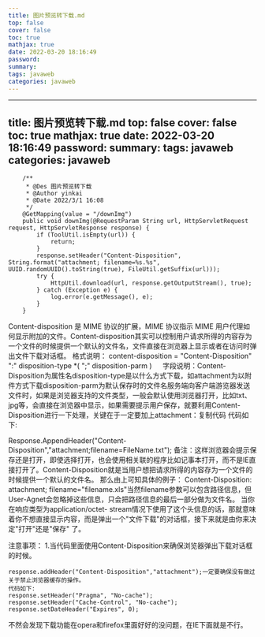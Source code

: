 ```yaml
---
title: 图片预览转下载.md
top: false
cover: false
toc: true
mathjax: true
date: 2022-03-20 18:16:49
password:
summary:
tags: javaweb
categories: javaweb
---
```

---
title: 图片预览转下载.md
top: false
cover: false
toc: true
mathjax: true
date: 2022-03-20 18:16:49
password:
summary:
tags: javaweb
categories: javaweb
---
~~~
    /**
     * @Des 图片预览转下载
     * @Author yinkai
     * @Date 2022/3/1 16:08
     */
    @GetMapping(value = "/downImg")
    public void downImg(@RequestParam String url, HttpServletRequest request, HttpServletResponse response) {
        if (ToolUtil.isEmpty(url)) {
            return;
        }
        response.setHeader("Content-Disposition", String.format("attachment; filename=%s.%s", UUID.randomUUID().toString(true), FileUtil.getSuffix(url)));
        try {
            HttpUtil.download(url, response.getOutputStream(), true);
        } catch (Exception e) {
            log.error(e.getMessage(), e);
        }
    }
~~~





Content-disposition 是 MIME 协议的扩展，MIME 协议指示 MIME 用户代理如何显示附加的文件。Content-disposition其实可以控制用户请求所得的内容存为一个文件的时候提供一个默认的文件名，文件直接在浏览器上显示或者在访问时弹出文件下载对话框。
格式说明： content-disposition = "Content-Disposition" ":" disposition-type *( ";" disposition-parm ) 　
字段说明：Content-Disposition为属性名disposition-type是以什么方式下载，如attachment为以附件方式下载disposition-parm为默认保存时的文件名服务端向客户端游览器发送文件时，如果是浏览器支持的文件类型，一般会默认使用浏览器打开，比如txt、jpg等，会直接在浏览器中显示，如果需要提示用户保存，就要利用Content-Disposition进行一下处理，关键在于一定要加上attachment：复制代码 代码如下:

Response.AppendHeader("Content-Disposition","attachment;filename=FileName.txt");
备注：这样浏览器会提示保存还是打开，即使选择打开，也会使用相关联的程序比如记事本打开，而不是IE直接打开了。Content-Disposition就是当用户想把请求所得的内容存为一个文件的时候提供一个默认的文件名。
那么由上可知具体的例子： Content-Disposition: attachment; filename="filename.xls"当然filename参数可以包含路径信息，但User-Agnet会忽略掉这些信息，只会把路径信息的最后一部分做为文件名。
当你在响应类型为application/octet- stream情况下使用了这个头信息的话，那就意味着你不想直接显示内容，而是弹出一个"文件下载"的对话框，接下来就是由你来决定"打开"还是"保存" 了。

注意事项：
1.当代码里面使用Content-Disposition来确保浏览器弹出下载对话框的时候。 
~~~
response.addHeader("Content-Disposition","attachment");一定要确保没有做过关于禁止浏览器缓存的操作。
代码如下:
response.setHeader("Pragma", "No-cache");
response.setHeader("Cache-Control", "No-cache");
response.setDateHeader("Expires", 0);
~~~
不然会发现下载功能在opera和firefox里面好好的没问题，在IE下面就是不行。
